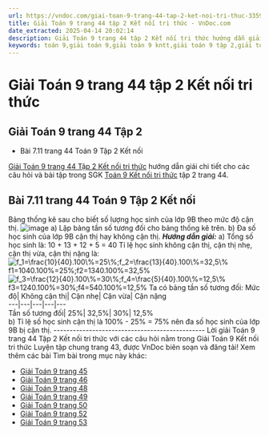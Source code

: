 ```yaml
---
url: https://vndoc.com/giai-toan-9-trang-44-tap-2-ket-noi-tri-thuc-335950
title: Giải Toán 9 trang 44 tập 2 Kết nối tri thức - VnDoc.com
date_extracted: 2025-04-14 20:02:14
description: Giải Toán 9 trang 44 tập 2 Kết nối tri thức hướng dẫn giải chi tiết các câu hỏi và bài tập trong SGK Toán 9 Kết nối tri thức tập 2.
keywords: toán 9,giải toán 9,giải toán 9 kntt,giải toán 9 tập 2,giải toán 9 kết nối tri thức,toán 9 kết nối tri thức tập 2,Toán 9 Kết nối tri thức Luyện tập chung trang 44,giải Toán 9 Kết nối tri thức Luyện tập chung trang 44,giải toán 9 kntt Luyện tập chung trang 44,toán 9 kết nối tri thức tập 2 trang 44,Luyện tập chung trang 44,giải toán 9 trang 44,giải toán 9 trang 44 kết nối,toán 9 trang 44 kết nối tri thức,toán 9 kntt tập 2 trang 44,toán 9 kết nối trang 44,bài 7.11 sgk toán 9 tập 2
---
```


# Giải Toán 9 trang 44 tập 2 Kết nối tri thức
## Giải Toán 9 trang 44 Tập 2
  * Bài 7.11 trang 44 Toán 9 Tập 2 Kết nối

[Giải Toán 9 trang 44 Tập 2 Kết nối tri thức](<https://vndoc.com/giai-toan-9-trang-44-tap-2-ket-noi-tri-thuc-335950>) hướng dẫn giải chi tiết cho các câu hỏi và bài tập trong SGK [Toán 9 Kết nối tri thức](<https://vndoc.com/toan-9-ket-noi-tri-thuc>) tập 2 trang 44.
## **Bài 7.11 trang 44 Toán 9 Tập 2 Kết nối**
Bảng thống kê sau cho biết số lượng học sinh của lớp 9B theo mức độ cận thị.
![image](https://i.vdoc.vn/data/image/2025/02/08/Bai-7-11-trang-44-Toan-9-Tap-2-Ket-noi.png)
a\) Lập bảng tần số tương đối cho bảng thống kê trên.
b\) Đa số học sinh của lớp 9B cận thị hay không cận thị.
_**Hướng dẫn giải:**_
a\) Tổng số học sinh là:
10 + 13 + 12 + 5 = 40
Tỉ lệ học sinh không cận thị, cận thị nhẹ, cận thị vừa, cận thị nặng là:
![f_1=\\frac{10}{40}.100\\%=25\\%;f_2=\\frac{13}{40}.100\\%=32,5\\%](https://i.vdoc.vn/data/image/blank.png)f1=1040.100%=25%;f2=1340.100%=32,5%
![f_3=\\frac{12}{40}.100\\%=30\\%;f_4=\\frac{5}{40}.100\\%=12,5\\%](https://i.vdoc.vn/data/image/blank.png)f3=1240.100%=30%;f4=540.100%=12,5%
Ta có bảng tần số tương đối:
Mức độ| Không cận thị| Cận nhẹ| Cận vừa| Cận nặng  
---|---|---|---|---  
Tần số tương đối| 25%| 32,5%| 30%| 12,5%  
b\) Tỉ lệ số học sinh cận thị là 100% - 25% = 75% nên đa số học sinh của lớp 9B bị cận thị.
\-----------------------------------------------
Lời giải Toán 9 trang 44 Tập 2 Kết nối tri thức với các câu hỏi nằm trong Giải Toán 9 Kết nối tri thức Luyện tập chung trang 43, được VnDoc biên soạn và đăng tải\!
Xem thêm các bài Tìm bài trong mục này khác:
  * [Giải Toán 9 trang 45 ](</giai-toan-9-trang-45-tap-2-ket-noi-tri-thuc-335956>)
  * [Giải Toán 9 trang 46](</giai-toan-9-trang-46-tap-2-ket-noi-tri-thuc-336437>)
  * [Giải Toán 9 trang 48](</giai-toan-9-trang-48-tap-2-ket-noi-tri-thuc-336438>)
  * [Giải Toán 9 trang 49 ](</giai-toan-9-trang-49-tap-2-ket-noi-tri-thuc-336439>)
  * [Giải Toán 9 trang 50 ](</giai-toan-9-trang-50-tap-2-ket-noi-tri-thuc-336441>)
  * [Giải Toán 9 trang 52 ](</giai-toan-9-trang-52-tap-2-ket-noi-tri-thuc-336442>)
  * [Giải Toán 9 trang 53 ](</giai-toan-9-trang-53-tap-2-ket-noi-tri-thuc-336446>)

